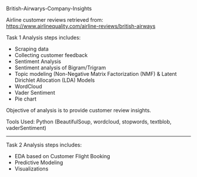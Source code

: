 British-Airwarys-Company-Insights

Airline customer reviews retrieved from: https://www.airlinequality.com/airline-reviews/british-airways

Task 1 Analysis steps includes:

- Scraping data 
- Collecting customer feedback
- Sentiment Analysis
- Sentiment analysis of Bigram/Trigram
- Topic modeling (Non-Negative Matrix Factorization (NMF) & Latent Dirichlet Allocation (LDA) Models
- WordCloud
- Vader Sentiment
- Pie chart

Objective of analysis is to provide customer review insights. 

Tools Used: Python (BeautifulSoup, wordcloud, stopwords, textblob, vaderSentiment)

------------------------------

Task 2 Analysis steps includes:

- EDA based on Customer Flight Booking
- Predictive Modeling
- Visualizations 
